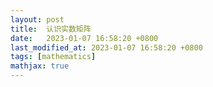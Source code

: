 ```yaml
---
layout: post
title:  认识实数矩阵
date:   2023-01-07 16:58:20 +0800
last_modified_at: 2023-01-07 16:58:20 +0800
tags: [mathematics]
mathjax: true
---
```



